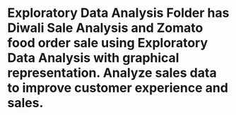 # Exploratory Data Analysis Folder has Diwali Sale Analysis and Zomato food order sale using Exploratory Data Analysis with graphical representation. Analyze sales data to improve customer experience and sales.
